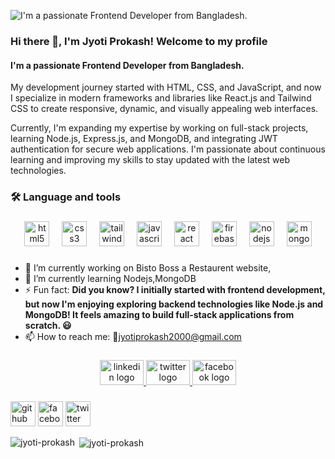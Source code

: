 ![I'm a passionate Frontend Developer from Bangladesh.](https://i.ibb.co.com/nQFFj33/Black-and-Yellow-Web-Developer-Linked-In-Banner-1.jpg)
### Hi there 👋, I'm Jyoti Prokash! Welcome to my profile
#### I'm a passionate Frontend Developer from Bangladesh.

 My development journey started with HTML, CSS, and JavaScript, and now I specialize in modern frameworks and libraries like React.js and Tailwind CSS to create responsive, dynamic, and visually appealing web interfaces.

Currently, I'm expanding my expertise by working on full-stack projects, learning Node.js, Express.js, and MongoDB, and integrating JWT authentication for secure web applications. I'm passionate about continuous learning and improving my skills to stay updated with the latest web technologies.
<h3 align="left">🛠 Language and tools</h3>

###

<div align="center">
  <img src="https://cdn.jsdelivr.net/gh/devicons/devicon/icons/html5/html5-plain-wordmark.svg" height="40" alt="html5 logo"  />
  <img width="12" />
  <img src="https://cdn.jsdelivr.net/gh/devicons/devicon/icons/css3/css3-plain-wordmark.svg" height="40" alt="css3 logo"  />
  <img width="12" />
  <img src="https://cdn.simpleicons.org/tailwindcss/06B6D4" height="40" alt="tailwindcss logo"  />
  <img width="12" />
  <img src="https://cdn.jsdelivr.net/gh/devicons/devicon/icons/javascript/javascript-original.svg" height="40" alt="javascript logo"  />
  <img width="12" />
  <img src="https://cdn.jsdelivr.net/gh/devicons/devicon/icons/react/react-original.svg" height="40" alt="react logo"  />
  <img width="12" />
  <img src="https://cdn.jsdelivr.net/gh/devicons/devicon/icons/firebase/firebase-plain.svg" height="40" alt="firebase logo"  />
  <img width="12" />
  <img src="https://cdn.jsdelivr.net/gh/devicons/devicon/icons/nodejs/nodejs-original.svg" height="40" alt="nodejs logo"  />
  <img width="12" />
  <img src="https://cdn.jsdelivr.net/gh/devicons/devicon/icons/mongodb/mongodb-original.svg" height="40" alt="mongodb logo"  />
</div>

###
- 🔭 I’m currently working on Bisto Boss a Restaurent website, 
- 🌱 I’m currently learning Nodejs,MongoDB 
- ⚡ Fun fact: **Did you know? I initially started with frontend development, but now I'm enjoying exploring backend technologies like Node.js and MongoDB! It feels amazing to build full-stack applications from scratch. 😃** 
- 📫 How to reach me: 📧jyotiprokash2000@gmail.com 
###

<div align="center">
  <a href="https://www.linkedin.com/in/jyoti-prokash-chakma-960b32292/" target="_blank">
    <img src="https://raw.githubusercontent.com/maurodesouza/profile-readme-generator/master/src/assets/icons/social/linkedin/default.svg" width="70" height="40" alt="linkedin logo"  />
  </a>
  <a href="https://x.com/jyoti_prokash20" target="_blank">
    <img src="https://raw.githubusercontent.com/maurodesouza/profile-readme-generator/master/src/assets/icons/social/twitter/default.svg" width="70" height="40" alt="twitter logo"  />
  </a>
  <a href="https://www.facebook.com/jyotiprokashchakma" target="_blank">
    <img src="https://raw.githubusercontent.com/maurodesouza/profile-readme-generator/master/src/assets/icons/social/facebook/default.svg" width="70" height="40" alt="facebook logo"  />
  </a>
</div>

###

[<img src='https://cdn.jsdelivr.net/npm/simple-icons@3.0.1/icons/github.svg' alt='github' height='40'>](https://github.com/jyoti-prokash)  [<img src='https://cdn.jsdelivr.net/npm/simple-icons@3.0.1/icons/facebook.svg' alt='facebook' height='40'>](https://www.facebook.com/jyotiprokashchakma)  [<img src='https://cdn.jsdelivr.net/npm/simple-icons@3.0.1/icons/twitter.svg' alt='twitter' height='40'>](https://twitter.com/jyoti-prokash)  


<p><img align="left" src="https://github-readme-stats.vercel.app/api/top-langs?username=jyoti-prokash&show_icons=true&locale=en&layout=compact" alt="jyoti-prokash" /></p>

<p>&nbsp;<img align="center" src="https://github-readme-stats.vercel.app/api?username=jyoti-prokash&show_icons=true&locale=en" alt="jyoti-prokash" /></p>


